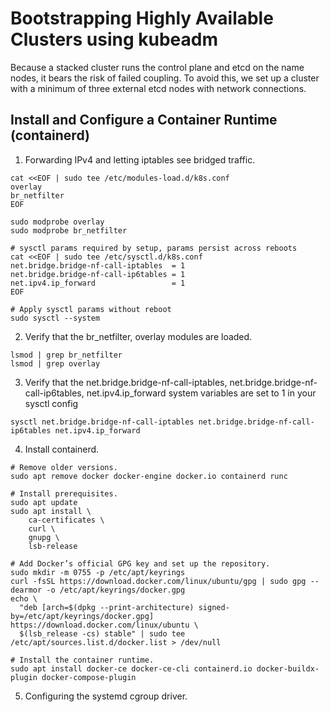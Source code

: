 # Bootstrapping Highly Available Clusters using kubeadm

Because a stacked cluster runs the control plane and etcd on the name nodes, it bears the risk of failed coupling. 
To avoid this, we set up a cluster with a minimum of three external etcd nodes with network connections.

## Install and Configure a Container Runtime (containerd)

1. Forwarding IPv4 and letting iptables see bridged traffic.

```
cat <<EOF | sudo tee /etc/modules-load.d/k8s.conf
overlay
br_netfilter
EOF

sudo modprobe overlay
sudo modprobe br_netfilter

# sysctl params required by setup, params persist across reboots
cat <<EOF | sudo tee /etc/sysctl.d/k8s.conf
net.bridge.bridge-nf-call-iptables  = 1
net.bridge.bridge-nf-call-ip6tables = 1
net.ipv4.ip_forward                 = 1
EOF

# Apply sysctl params without reboot
sudo sysctl --system
```

2. Verify that the br_netfilter, overlay modules are loaded.

```
lsmod | grep br_netfilter
lsmod | grep overlay
```

3. Verify that the net.bridge.bridge-nf-call-iptables, net.bridge.bridge-nf-call-ip6tables, 
net.ipv4.ip_forward system variables are set to 1 in your sysctl config

```
sysctl net.bridge.bridge-nf-call-iptables net.bridge.bridge-nf-call-ip6tables net.ipv4.ip_forward
```

4. Install containerd.

```
# Remove older versions.
sudo apt remove docker docker-engine docker.io containerd runc

# Install prerequisites.
sudo apt update
sudo apt install \
    ca-certificates \
    curl \
    gnupg \
    lsb-release
    
# Add Docker’s official GPG key and set up the repository.
sudo mkdir -m 0755 -p /etc/apt/keyrings
curl -fsSL https://download.docker.com/linux/ubuntu/gpg | sudo gpg --dearmor -o /etc/apt/keyrings/docker.gpg
echo \
  "deb [arch=$(dpkg --print-architecture) signed-by=/etc/apt/keyrings/docker.gpg] https://download.docker.com/linux/ubuntu \
  $(lsb_release -cs) stable" | sudo tee /etc/apt/sources.list.d/docker.list > /dev/null

# Install the container runtime.
sudo apt install docker-ce docker-ce-cli containerd.io docker-buildx-plugin docker-compose-plugin
```

5. Configuring the systemd cgroup driver.

```

```

